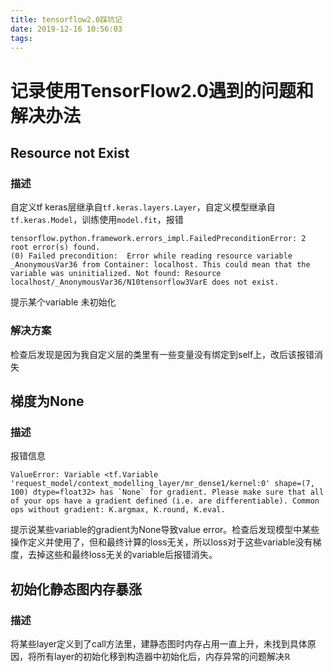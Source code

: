 ```yaml
---
title: tensorflow2.0踩坑记
date: 2019-12-16 10:56:03
tags:
---
```

# 记录使用TensorFlow2.0遇到的问题和解决办法

## Resource not Exist
### 描述
自定义tf keras层继承自`tf.keras.layers.Layer`，自定义模型继承自`tf.keras.Model`，训练使用`model.fit`，报错

```
tensorflow.python.framework.errors_impl.FailedPreconditionError: 2 root error(s) found.
(0) Failed precondition:  Error while reading resource variable _AnonymousVar36 from Container: localhost. This could mean that the variable was uninitialized. Not found: Resource localhost/_AnonymousVar36/N10tensorflow3VarE does not exist.
```
提示某个variable 未初始化
### 解决方案
检查后发现是因为我自定义层的类里有一些变量没有绑定到self上，改后该报错消失

## 梯度为None
### 描述
报错信息
```
ValueError: Variable <tf.Variable 'request_model/context_modelling_layer/mr_dense1/kernel:0' shape=(7, 100) dtype=float32> has `None` for gradient. Please make sure that all of your ops have a gradient defined (i.e. are differentiable). Common ops without gradient: K.argmax, K.round, K.eval.
```
提示说某些variable的gradient为None导致value error。检查后发现模型中某些操作定义并使用了，但和最终计算的loss无关，所以loss对于这些variable没有梯度，去掉这些和最终loss无关的variable后报错消失。

## 初始化静态图内存暴涨
### 描述
将某些layer定义到了call方法里，建静态图时内存占用一直上升，未找到具体原因，将所有layer的初始化移到构造器中初始化后，内存异常的问题解决$\mathbb{R}$
